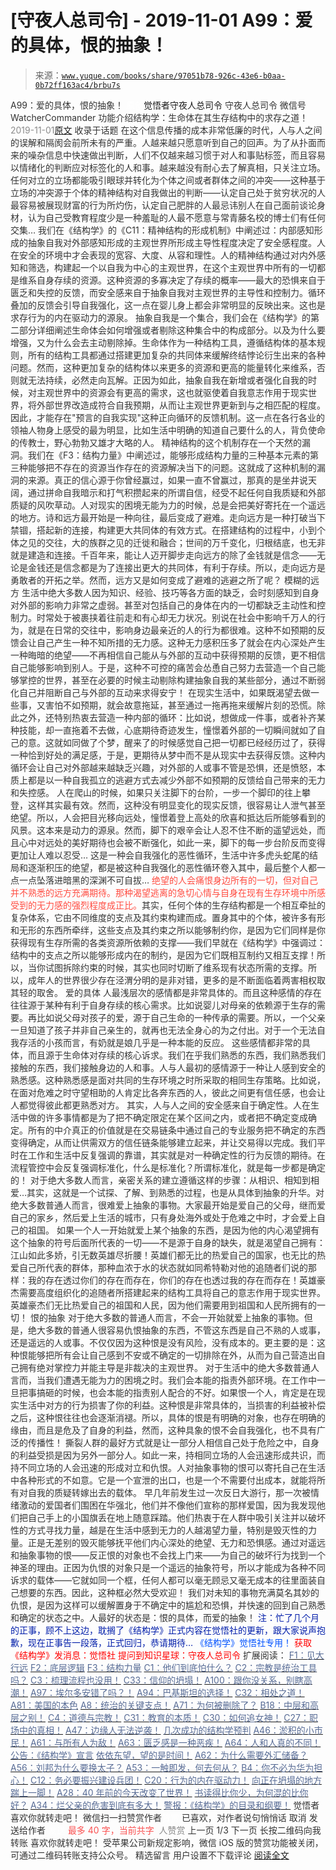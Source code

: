# [守夜人总司令] - 2019-11-01 A99：爱的具体，恨的抽象！

> 来源：[`www.yuque.com/books/share/97051b78-926c-43e6-b0aa-0b72ff163ac4/brbu7s`](https://www.yuque.com/books/share/97051b78-926c-43e6-b0aa-0b72ff163ac4/brbu7s)

<ne-p id="520f42f3293818f927861ebbd5b15da4_p_0" data-lake-id="520f42f3293818f927861ebbd5b15da4_p_0"><ne-text id="ud8e59b9e" style="color: rgb(51, 51, 51);">A99：爱的具体，恨的抽象！</ne-text></ne-p> <ne-p id="491c7218cec09b6abadee5abe2705b69" data-lake-id="491c7218cec09b6abadee5abe2705b69"><ne-text id="uf0c7c420" ne-fontsize="12" style="color: rgb(255, 255, 255);">原创</ne-text><ne-text id="ud46e463c" ne-fontsize="14">觉悟者</ne-text><ne-text id="uf05d8699" ne-fontsize="14">守夜人总司令</ne-text></ne-p> <ne-p id="1aa73c0bc66259ccda053365b9490fa4" data-lake-id="1aa73c0bc66259ccda053365b9490fa4"><ne-text id="uca13ab75" ne-fontsize="14" ne-bold="true" style="color: rgb(51, 51, 51);">守夜人总司令</ne-text></ne-p> <ne-p id="d6b492ca2c0de4ab93d02a511de930e7" data-lake-id="d6b492ca2c0de4ab93d02a511de930e7"><ne-text id="ud93b7913" ne-fontsize="14" style="color: rgb(51, 51, 51);">微信号</ne-text><ne-text id="ua9ed60bc" ne-fontsize="14" style="color: rgb(51, 51, 51);">WatcherCommander</ne-text></ne-p> <ne-p id="49733f81d6de66a3d1e0a20f86aeb2dc" data-lake-id="49733f81d6de66a3d1e0a20f86aeb2dc"><ne-text id="ubc0b5062" ne-fontsize="14" style="color: rgb(51, 51, 51);">功能介绍</ne-text><ne-text id="uba0238e8" ne-fontsize="14" style="color: rgb(51, 51, 51);">结构学：生命体在其生存结构中的求存之道！</ne-text></ne-p> <ne-p id="f4109f32a9fda171553bb8aa2e2619ee" data-lake-id="f4109f32a9fda171553bb8aa2e2619ee"><ne-text id="ufb25c688" style="color: rgb(140, 140, 140);">2019-11-01</ne-text>[<ne-text id="u85369579" ne-fontsize="14">原文</ne-text>](https://mp.weixin.qq.com/s?__biz=MzAxNDk1NjI2Mw==&mid=2247484831&idx=1&sn=babfa710f3dcbbdd0322bb2c84c5ec45&chksm=9b8a2617acfdaf0199acba99636f77e7b39e1ef726d367bf0a4cf5b665c4de3df9250385aaab&scene=27#wechat_redirect&cpage=299)</ne-p> <ne-p id="b25565a92ef3ef42d9d784c37820bc8d" data-lake-id="b25565a92ef3ef42d9d784c37820bc8d"><ne-text id="u73fc2b46" style="color: rgb(51, 51, 51);">收录于话题</ne-text></ne-p> <ne-p id="dcf3263d910648ded9ea1620a10eb549" data-lake-id="dcf3263d910648ded9ea1620a10eb549"><ne-text id="u66d30a9e" style="color: rgb(51, 51, 51);">在这个信息传播的成本非常低廉的时代，人与人之间的误解和隔阂会前所未有的严重。人越来越只愿意听到自己的回声。为了从扑面而来的噪杂信息中快速做出判断，人们不仅越来越习惯于对人和事贴标签，而且容易以情绪化的判断应对标签化的人和事。越来越没有耐心去了解真相，只关注立场。任何对立的立场都能吸引眼球并转化为个体之间或者群体之间的冲突——这种基于立场的冲突源于个体的精神结构对自我做出的判断——认定自己处于贫穷状况的人最容易被展现财富的行为所灼伤，认定自己肥胖的人最忌讳别人在自己面前谈论身材，认为自己受教育程度少是一种羞耻的人最不愿意与常青藤名校的博士们有任何交集…</ne-text> <ne-text id="udbcdd888" style="color: rgb(51, 51, 51);">我们在《结构学》的《C11：精神结构的形成机制》中阐述过：内部感知形成的抽象自我对外部感知形成的主观世界所形成主导性程度决定了安全感程度。人在安全的环境中才会表现的宽容、大度、从容和理性。人的精神结构通过对内外感知和筛选，构建起一个以自我为中心的主观世界，在这个主观世界中所有的一切都是维系自身存续的资源。这种资源的多寡决定了存续的概率——最大的恐惧来自于匮乏和失控的反馈，而安全感来自于抽象自我对主观世界的主导性和控制力。循环叠加的反馈会引导自我强化，这一点在婴儿身上都会非常明显的反映出来。这也是求存行为的内在驱动力的源泉。</ne-text> <ne-text id="u1f3098fe" style="color: rgb(51, 51, 51);">抽象自我是一个集合，我们会在《结构学》的第二部分详细阐述生命体会如何增强或者剔除这种集合中的构成部分。以及为什么要增强，又为什么会去主动剔除掉。生命体作为一种结构工具，遵循结构体的基本规则，所有的结构工具都通过搭建更加复杂的共同体来缓解终结悖论衍生出来的各种问题。然而，这种更加复杂的结构体以来更多的资源和更高的能量转化来维系，否则就无法持续，必然走向瓦解。正因为如此，抽象自我在新增或者强化自我的时候，对主观世界中的资源会有更高的需求，这也就驱使着自我意志作用于现实世界，将外部世界改造成符合自我预期，从而让主观世界更新到与之相匹配的程度。因此，才能存在"预言的自我实现"这种正向循环的反馈机制。这一点在各行各业的领袖人物身上感受的最为明显，比如生活中明确的知道自己要什么的人，背负使命的传教士，野心勃勃又雄才大略的人。</ne-text> <ne-text id="u624e427e" style="color: rgb(51, 51, 51);">精神结构的这个机制存在一个天然的漏洞。我们在《F3：结构力量》中阐述过，能够形成结构力量的三种基本元素的第三种能够把不存在的资源当作存在的资源解决当下的问题。这就成了这种机制的漏洞的来源。真正的信心源于你曾经赢过，如果一直不曾赢过，那真的是坐井说天阔，通过拼命自我暗示和打气积攒起来的所谓自信，经受不起任何自我质疑和外部质疑的风吹草动。</ne-text><ne-text id="u92168ecb" ne-bold="true" style="color: rgb(51, 51, 51);">人对现实的困境无能为力的时候，总是会把美好寄托在一个遥远的地方。诗和远方最开始是一种向往，最后变成了避难。</ne-text><ne-text id="uca463466" style="color: rgb(51, 51, 51);">走向远方是一种打破当下禁锢，搭起新的连接，构建更大共同体的有效方式。</ne-text><ne-text id="ud691d5ab" ne-bold="true" style="color: rgb(51, 51, 51);">在搭建结构的过程中，小到个体之见的交往，大的族群之见的迁徙和融合；世间的万千变化，归根结底，也无非就是建造和连接。</ne-text><ne-text id="u9cd07a51" style="color: rgb(51, 51, 51);">千百年来，能让人迈开脚步走向远方的除了金钱就是信念——无论是金钱还是信念都是为了连接出更大的共同体，有利于存续。所以，走向远方是勇敢者的开拓之举。然而，远方又是如何变成了避难的逃避之所了呢？</ne-text> <ne-text id="u6be5aa8f" ne-bold="true" style="color: rgb(51, 51, 51);">模糊的远方</ne-text> <ne-text id="ue4d57001" style="color: rgb(51, 51, 51);">生活中绝大多数人因为知识、经验、技巧等各方面的缺乏，会时刻感知到自身对外部的影响力非常之虚弱。甚至对包括自己的身体在内的一切都缺乏主动性和控制力。时常处于被裹挟着往前走和有心却无力状况。别说在社会中影响千万人的行为，就是在日常的交往中，影响身边最亲近的人的行为都很难。这种不如预期的反馈会让自己产生一种不知所措的无力感。这种无力感积压多了就会在内心深处产生一种晦暗的绝望——不再相信自己能从与外部的互动中获得预期的反馈，更不相信自己能够影响到别人。于是，这种不可控的痛苦会怂恿自己努力去营造一个自己能够掌控的世界，甚至在必要的时候主动剔除构建抽象自我的某些部分，通过不断弱化自己并阻断自己与外部的互动来求得安宁！</ne-text> <ne-text id="u64eeee9d" style="color: rgb(51, 51, 51);">在现实生活中，如果既渴望去做一些事，又害怕不如预期，就会故意拖延，甚至通过一拖再拖来缓解片刻的恐慌。除此之外，还特别热衷去营造一种内部的循环：比如说，想做成一件事，或者补齐某种技能，却一直拖着不去做，心底期待奇迹发生，憧憬着外部的一切瞬间就如了自己的意。这就如同做了个梦，醒来了的时候感觉自己把一切都已经经历过了，获得一种恰到好处的满足感，于是，更期待从梦中而不是从现实中去获得反馈。这种内循环会让自己对外部越来越缺乏兴趣，对外部的人或事不管是恐惧，还是愤怒，本质上都是以一种自我孤立的逃避方式去减少外部不如预期的反馈给自己带来的无力和失控感。</ne-text></ne-p> <ne-p id="99999c60d197e80b32f0d64a7eff0fc2" data-lake-id="99999c60d197e80b32f0d64a7eff0fc2"><ne-text id="u2fd72163" style="color: rgb(51, 51, 51);">人在爬山的时候，如果只关注脚下的台阶，一步一个脚印的往上攀登，这样其实最有效。然而，这种没有明显变化的现实反馈，很容易让人泄气甚至绝望。所以，人会把目光移向远处，憧憬着登上高处的欣喜和抵达后所能够看到的风景。这本来是动力的源泉。然而，脚下的艰辛会让人忍不住不断的遥望远处，而且心中对远处的美好期待也会被不断强化，如此一来，脚下的每一步台阶反而变得更加让人难以忍受… 这是一种会自我强化的恶性循环，生活中许多虎头蛇尾的结局和逐渐积压的绝望，都是被这种自我强化的恶性循环卷入其中，最后整个人都一点一点坠落进暗黑的深渊不可自拔…</ne-text></ne-p> <ne-p id="b63c3196c67f704ab83f3df8865130bb" data-lake-id="b63c3196c67f704ab83f3df8865130bb"><ne-text id="u73085b4b" style="color: rgb(255, 76, 65);">绝望的人会痛恨身边所有的一切，但对自己并不熟悉的远方充满期待。那种渴望逃离的急切心情与自身在现有生存环境中所感受到的无力感的强烈程度成正比。</ne-text><ne-text id="uc6febc18" style="color: rgb(51, 51, 51);">其实，任何个体的生存结构都是一个相互牵扯的复杂体系，它由不同维度的支点及其约束构建而成。置身其中的个体，被许多有形和无形的东西所牵绊，这些支点及其约束之所以能够制约你，是因为它们同样是你获得现有生存所需的各类资源所依赖的支撑——</ne-text><ne-text id="uc4c77966" ne-bold="true" style="color: rgb(51, 51, 51);">我们早就在《结构学》中强调过：结构中的支点之所以能够形成内在的制约，是因为它们既相互制约又相互支撑！</ne-text><ne-text id="u19fab079" style="color: rgb(51, 51, 51);">所以，当你试图拆除约束的时候，其实也同时切断了维系现有状态所需的支撑。所以，成年人的世界很少存在泾渭分明的是非对错，更多的是不断面临着两害相权取其轻的取舍。</ne-text></ne-p> <ne-p id="cc88eb744fda8ebaa5fb40a1531bf322" data-lake-id="cc88eb744fda8ebaa5fb40a1531bf322"><ne-text id="u931b093c" ne-bold="true" style="color: rgb(51, 51, 51);">爱的具体</ne-text></ne-p> <ne-p id="dcd9e046eb2d10b6ef9b4cbb149b2534" data-lake-id="dcd9e046eb2d10b6ef9b4cbb149b2534"><ne-text id="u2154745f" style="color: rgb(51, 51, 51);">人最浅层次的感情都是非常具体的。而且这种感情的存在往往源于某种有利于自身存续的核心需求。比如说婴儿对母亲的依赖源于生存的需要。再比如说父母对孩子的爱，源于自己生命的一种传承的需要。所以，一个父亲一旦知道了孩子并非自己亲生的，就再也无法全身心的为之付出。对于一个无法自我存活的小孩而言，有奶就是娘几乎是一种本能的反应。</ne-text></ne-p> <ne-p id="e248ed96953d5fff65b87619a97fa30b" data-lake-id="e248ed96953d5fff65b87619a97fa30b"><ne-text id="u8b45c847" style="color: rgb(51, 51, 51);">这些感情都非常的具体，而且源于生命体对存续的核心诉求。我们在乎我们熟悉的东西，我们熟悉我们接触的东西，我们接触身边的人和事。人与人最初的感情源于一种让人感到安全的熟悉感。这种熟悉感是面对共同的生存环境之时所采取的相同生存策略。比如说，在面对危难之时守望相助的人肯定比各奔东西的人，彼此之间更有信任感，也会让人都觉得彼此都更熟悉对方。</ne-text></ne-p> <ne-p id="143e72115559c0748dbb0f27bd044f00" data-lake-id="143e72115559c0748dbb0f27bd044f00"><ne-text id="ub858b25c" style="color: rgb(51, 51, 51);">其实，人与人之间的安全感来自于确定性。人在生活中做的许多事情都是为了把不确定限定在某个区间之内，或者把不确定变成确定。所有的中介真正的价值就是在交易链条中通过自己的专业服务把不确定的东西变得确定，从而让供需双方的信任链条能够建立起来，并让交易得以完成。我们平时在工作和生活中反复强调的靠谱，其实就是对一种确定性的行为反馈的期待。在流程管控中会反复强调标准化，什么是标准化？所谓标准化，就是每一步都是确定的！</ne-text></ne-p> <ne-p id="81043d42252a3302a5492c9c3a2fe8e9" data-lake-id="81043d42252a3302a5492c9c3a2fe8e9"><ne-text id="u599235e0" style="color: rgb(51, 51, 51);">对于绝大多数人而言，亲密关系的建立遵循这样的步骤：从相识、相知到相爱…其实，这就是一个试探、了解、到熟悉的过程，也是从具体到抽象的升华。对绝大多数普通人而言，很难爱上抽象的事物。大家最开始是爱自己的父母，继而爱自己的家乡，然后爱上生活的城市，只有身处海外或处于危难之中时，才会爱上自己的祖国。</ne-text></ne-p> <ne-p id="ea2eab3b708fed2bb4103ca790b337f1" data-lake-id="ea2eab3b708fed2bb4103ca790b337f1"><ne-text id="u1b972ae6" style="color: rgb(51, 51, 51);">如果一个人一开始就爱上某个抽象的东西，是因为他的内心渴望拥有这个抽象的符号后面所代表的一切——不是源于自身的缺失，就是渴望自己拥有：江山如此多娇，引无数英雄尽折腰！英雄们都无比的热爱自己的国家，也无比的热爱自己所代表的群体，那种血浓于水的状态就如同希特勒对他的追随者们说的那样：我的存在透过你们的存在而存在，你们的存在也透过我的存在而存在！英雄豪杰需要高度组织化的追随者所搭建起来的结构工具将自己的意志作用于现实世界。英雄豪杰们无比热爱自己的祖国和人民，因为他们需要用到祖国和人民所拥有的一切！</ne-text></ne-p> <ne-p id="b7cadc4be6e27b512b33050b8c178f8a" data-lake-id="b7cadc4be6e27b512b33050b8c178f8a"><ne-text id="ud57f9b6f" ne-bold="true" style="color: rgb(51, 51, 51);">恨的抽象</ne-text></ne-p> <ne-p id="4b37f1292f17a2c1c73263530c59598f" data-lake-id="4b37f1292f17a2c1c73263530c59598f"><ne-text id="u89d7d8ed" style="color: rgb(51, 51, 51);">对于绝大多数的普通人而言，不会一开始就爱上抽象的事物。但是，绝大多数的普通人很容易仇恨抽象的东西，不管这东西是自己不熟的人或事，还是遥远的人或事。不仅仅因为这种恨是没有风险，没有成本的。更主要的是：这种恨能够把所有会让自己感到不安或不确定的一切排除在外，从而为自己营造出自己拥有绝对掌控力并能主导是非裁决的主观世界。</ne-text></ne-p> <ne-p id="70452dae826f31b330bf43a1001fc3d6" data-lake-id="70452dae826f31b330bf43a1001fc3d6"><ne-text id="u1870aa8d" style="color: rgb(51, 51, 51);">对于生活中的绝大多数普通人言而，当我们遭遇无能为力的困境之时。我们会本能的指责外部环境。在工作中一旦把事搞砸的时候，也会本能的指责别人配合的不好。如果恨一个人，肯定是在现实生活中对方的行为损害了你的利益。这种恨是非常具体的，当损害的利益被补偿之后，这种恨往往也会逐渐消褪。所以，具体的恨是有明确的对象，也存在明确的缘由，而且是危及了自身的利益，然而，这种具象的恨不会自我强化，也不具有广泛的传播性！</ne-text></ne-p> <ne-p id="309b3dcdd334cc57507aaf09c516bc5f" data-lake-id="309b3dcdd334cc57507aaf09c516bc5f"><ne-text id="u4e59f39a" style="color: rgb(51, 51, 51);">撕裂人群的最好方式就是让一部分人相信自己处于危险之中，自身的利益受损是因为另外一部分人。如此一来，持相同立场的人会迅速形成共识，而持不同立场的人会迅速的形成对立和仇恨。人对抽象事物的恨可以寄托自己在生活中各种形式的不如意。它是一个宣泄的出口，也是一个不需要付出成本，就能将所有对自我的质疑转嫁出去的载体。</ne-text></ne-p> <ne-p id="04f62a37e75a3f4d506f9529a9fc2485" data-lake-id="04f62a37e75a3f4d506f9529a9fc2485"><ne-text id="uf299cf70" style="color: rgb(51, 51, 51);">早几年前发生过一次反日大游行，那一次被情绪激动的爱国者们围困在华强北，他们并不像他们宣称的那样爱国，因为我发现他们把自己手上的小国旗丢在地上随意踩踏。他们热衷于在人群中吸引关注并以破坏性的方式寻找力量，越是在生活中感到无力的人越渴望力量，特别是毁灭性的力量。正是无差别的毁灭能够抚平他们内心深处的绝望、无力和恐惧感。通过对遥远和抽象事物的恨——反正恨的对象也不会找上门来——为自己的破坏行为找到一个神圣的理由。正因为仇恨的对象只是一个遥远的抽象符号，所以才能成为各种不同诉求的载体——它就如同一个框，任何人都可以毫无顾忌又毫无成本的往里面装自己想要的东西。因此，这种框必然大受欢迎！</ne-text></ne-p> <ne-p id="a51fa28c6e3e9161dcd272446f1f24b0" data-lake-id="a51fa28c6e3e9161dcd272446f1f24b0"><ne-text id="u2c5a7f85" style="color: rgb(51, 51, 51);">我们对未知的事物充满莫名其妙的仇恨，是因为这样可以缓解置身于不确定中的尴尬和恐惧，并快速的回到自己熟悉和确定的状态之中。人最好的状态是：恨的具体，而爱的抽象！</ne-text></ne-p> <ne-p id="9ecd9537cbbb2e050ec2e0b00f31bc4f" data-lake-id="9ecd9537cbbb2e050ec2e0b00f31bc4f"><ne-text id="u12645f86" ne-fontsize="13" style="color: rgb(2, 30, 170);">注：忙了几个月的正事，顾不上这边，耽搁了《结构学》正式内容在觉悟社的更新，跟大家说声抱歉，现在正事告一段落，正式回归，恭请期待…</ne-text></ne-p> <ne-p id="48919115852a23ee8663234d85f686bf" data-lake-id="48919115852a23ee8663234d85f686bf" ne-alignment="center"><ne-text id="uc374bf2f" ne-fontsize="13" style="color: rgb(0, 82, 255);">《结构学》觉悟社专用！</ne-text></ne-p> <ne-p id="0c70c0fd22e64223e5fdc4a7c511df08" data-lake-id="0c70c0fd22e64223e5fdc4a7c511df08" ne-alignment="center"><ne-text id="u30e057d6" style="color: rgb(255, 0, 0);">获取《结构学》发消息</ne-text><ne-text id="u8731eea1" ne-bold="true" style="color: rgb(255, 0, 0);">：觉悟社</ne-text></ne-p> <ne-p id="e95e43e3bdef08775e5477dea291ca6b" data-lake-id="e95e43e3bdef08775e5477dea291ca6b" ne-alignment="center"><ne-card data-card-name="image" data-card-type="inline" id="ORWOk" data-event-boundary="card" style="color: rgb(51, 51, 51);"><ne-text id="uce25b7cf" ne-bold="true" style="color: rgb(255, 0, 0);">提问到知识星球：守夜人总司令</ne-text>  <ne-p id="726d02eb646552463bf239720d619af9" data-lake-id="726d02eb646552463bf239720d619af9"><ne-text id="u5f178487" ne-fontsize="13" style="color: rgb(51, 51, 51);">扩展阅读：</ne-text></ne-p> <ne-p id="e0ba25809bf1c79aa133cef37287cad8" data-lake-id="e0ba25809bf1c79aa133cef37287cad8">[<ne-text id="u49d181e2" ne-fontsize="13" ne-underline="true" style="color: rgb(87, 107, 149);">F1：见大行远</ne-text>](http://mp.weixin.qq.com/s?__biz=MzAxNDk1NjI2Mw==&mid=2247483815&idx=1&sn=3ef0a28f13360d542e1fe295b25cbd9a&chksm=9b8a222facfdab3920ee4384bc60709209747c50a7da243c69a345cd69a301cd194d921d643d&scene=21#wechat_redirect)</ne-p> <ne-p id="97e50bdb966feab5d563050d75c4f67a" data-lake-id="97e50bdb966feab5d563050d75c4f67a">[<ne-text id="ue7362a2e" ne-fontsize="13" ne-underline="true" style="color: rgb(87, 107, 149);">F2：底层逻辑</ne-text>](http://mp.weixin.qq.com/s?__biz=MzAxNDk1NjI2Mw==&mid=2247483905&idx=1&sn=e13c2886d004d818f12f6981f4c4e35a&chksm=9b8a2189acfda89f1a2b2326514ec0f5e6696cb737fc89b123afad6198807fa669769a850cd3&scene=21#wechat_redirect)</ne-p> <ne-p id="e28736dad50bec13be3cf789b5bfcbd0" data-lake-id="e28736dad50bec13be3cf789b5bfcbd0">[<ne-text id="uddc4d322" ne-fontsize="13" ne-bold="true" style="color: rgb(87, 107, 149);">F3：结构力量</ne-text>](http://mp.weixin.qq.com/s?__biz=MzAxNDk1NjI2Mw==&mid=2247484256&idx=1&sn=f10d9c530bfd6ea08b25d4bec657c13a&chksm=9b8a20e8acfda9fee057f2df26790f905c898132cac91d833d14e636edb00c20514d63189a88&scene=21#wechat_redirect)</ne-p> <ne-p id="cb64d7f12b0194043b53ce3b53151802" data-lake-id="cb64d7f12b0194043b53ce3b53151802">[<ne-text id="u66563ce3" ne-fontsize="13" ne-underline="true" style="color: rgb(87, 107, 149);">C1：他们到底怕什么？</ne-text>](http://mp.weixin.qq.com/s?__biz=MzAxNDk1NjI2Mw==&mid=2247483898&idx=1&sn=1b0a50386e9e89d2750dec717236f0aa&chksm=9b8a2272acfdab64235b35ee5e91b8cac6172144207251636e1345fc570aa1601f59eff7f442&scene=21#wechat_redirect)</ne-p> <ne-p id="82a0ef29dc317cc3e9ecd95c920fb0cb" data-lake-id="82a0ef29dc317cc3e9ecd95c920fb0cb">[<ne-text id="udc3a507e" ne-fontsize="13" ne-underline="true" style="color: rgb(87, 107, 149);">C2：宗教是统治工具吗？</ne-text>](http://mp.weixin.qq.com/s?__biz=MzAxNDk1NjI2Mw==&mid=2247483901&idx=1&sn=f5d9f8c7bd84370c79adae921351e813&chksm=9b8a2275acfdab63fde093d76ff82e01d0e2fd43ea675f77fd17fd51a15873d4d10499f5338d&scene=21#wechat_redirect)</ne-p> <ne-p id="b60978d9d63cb07e77125280ff31f3e7" data-lake-id="b60978d9d63cb07e77125280ff31f3e7">[<ne-text id="ua2248c76" ne-fontsize="13" ne-underline="true" style="color: rgb(87, 107, 149);">C3：梳理流程也没用！</ne-text>](http://mp.weixin.qq.com/s?__biz=MzAxNDk1NjI2Mw==&mid=2247483989&idx=1&sn=ee70dacfd980f041379d91ae947ece44&chksm=9b8a21ddacfda8cb28bf62d6f53531e8a8ebce2de96396e50ec7e7e144fffe502ec6faee3415&scene=21#wechat_redirect)</ne-p> <ne-p id="001d07c0fc96adb25e8d1cfefc65f9e6" data-lake-id="001d07c0fc96adb25e8d1cfefc65f9e6">[<ne-text id="u7f3c94c9" ne-fontsize="13" ne-bold="true" style="color: rgb(87, 107, 149);">C33：信仰的坍塌！</ne-text>](http://mp.weixin.qq.com/s?__biz=MzAxNDk1NjI2Mw==&mid=2247484694&idx=1&sn=c460605348e49c98f1504673e42bab66&chksm=9b8a269eacfdaf887994e48305bd5d622cf8c2ae14856fbcea31794b72ff3334e8335a74ab2d&scene=21#wechat_redirect)</ne-p> <ne-p id="d328858df6d59b4324180d7e260d0339" data-lake-id="d328858df6d59b4324180d7e260d0339">[<ne-text id="u1a46aa91" ne-fontsize="13" style="color: rgb(87, 107, 149);">A100：跟你没关系，别瞎高潮！</ne-text>](http://mp.weixin.qq.com/s?__biz=MzAxNDk1NjI2Mw==&mid=2247484826&idx=1&sn=c2df87478a77eebf01085c7795424395&chksm=9b8a2612acfdaf04f9034241f17123b00853fb4fa0af799266ae01cdd7ce776318d0d88cde41&scene=21#wechat_redirect)</ne-p> <ne-p id="30a263926437864a82d70d2eb4d17fe0" data-lake-id="30a263926437864a82d70d2eb4d17fe0">[<ne-text id="u8b28c951" ne-fontsize="13" style="color: rgb(87, 107, 149);">A97：埃尔多安错了吗？！</ne-text>](http://mp.weixin.qq.com/s?__biz=MzAxNDk1NjI2Mw==&mid=2247484819&idx=1&sn=6a5aef7464d16d169d5797215546cd16&chksm=9b8a261bacfdaf0d1a795f64cd624f5706e129c68fe27fcf8645e69a300630b80edb3cc7c0a9&scene=21#wechat_redirect)</ne-p> <ne-p id="357b396340823caef5582d8b389996d8" data-lake-id="357b396340823caef5582d8b389996d8">[<ne-text id="uf830a34a" ne-fontsize="13" style="color: rgb(87, 107, 149);">A94：巴基斯坦的选择！</ne-text>](http://mp.weixin.qq.com/s?__biz=MzAxNDk1NjI2Mw==&mid=2247484787&idx=1&sn=1e88f66866554dbb73e4fd4d7947be0d&chksm=9b8a26fbacfdafed9d52a547f2f4608ef001fa2b6a07ec62bb06c5df56b23b6bca3d7b26b6cf&scene=21#wechat_redirect)</ne-p> <ne-p id="d9e7fbdb73dcb3bfea45a9354260f581" data-lake-id="d9e7fbdb73dcb3bfea45a9354260f581">[<ne-text id="ue73c1273" ne-fontsize="13" ne-bold="true" style="color: rgb(87, 107, 149);">C32：相处之道！</ne-text>](http://mp.weixin.qq.com/s?__biz=MzAxNDk1NjI2Mw==&mid=2247484658&idx=1&sn=32943edb605fea344e437efb5cd77ed6&chksm=9b8a277aacfdae6cc8e9d256f960d07226086e0d020d68893af2a8b5391771e66626b0d086aa&scene=21#wechat_redirect)</ne-p> <ne-p id="6957827c477b41033e5088f2446c4d71" data-lake-id="6957827c477b41033e5088f2446c4d71">[<ne-text id="u0f04552e" ne-fontsize="13" ne-bold="true" style="color: rgb(87, 107, 149);">A81：美国的本色</ne-text>](http://mp.weixin.qq.com/s?__biz=MzAxNDk1NjI2Mw==&mid=2247484681&idx=1&sn=14ab50cf82c3d5292d20ca7f973ad595&chksm=9b8a2681acfdaf97b283b0951b639cf81ea2a17c001864032d326be505907930f9a03f8f949e&scene=21#wechat_redirect)</ne-p> <ne-p id="6cf68674bfad03a6b7084be0f0b62b8c" data-lake-id="6cf68674bfad03a6b7084be0f0b62b8c">[<ne-text id="u0eea1360" ne-fontsize="13" ne-bold="true" style="color: rgb(87, 107, 149);">A8：统治的关键支点！</ne-text>](http://mp.weixin.qq.com/s?__biz=MzAxNDk1NjI2Mw==&mid=2247483996&idx=1&sn=c9bc4ea308424074eddfdf68020fc602&chksm=9b8a21d4acfda8c2902216f0de9989ce3d22d440efe7c3bdcc29724308c95969cb124ed257f5&scene=21#wechat_redirect)</ne-p> <ne-p id="7cbd70b5b46b41b5ccd1d448d9910017" data-lake-id="7cbd70b5b46b41b5ccd1d448d9910017">[<ne-text id="u5c767a69" ne-fontsize="13" ne-bold="true" style="color: rgb(87, 107, 149);">A71：为何被删除了？</ne-text>](http://mp.weixin.qq.com/s?__biz=MzAxNDk1NjI2Mw==&mid=2247484668&idx=1&sn=06e2af18dadf47754ad4f5be1cdfcb03&chksm=9b8a2774acfdae62f3380761dbc586fea5a31f99b639d367a556553c30cee786197a3f4473ba&scene=21#wechat_redirect)</ne-p> <ne-p id="9f310a824300725b202f7c35cdf9c627" data-lake-id="9f310a824300725b202f7c35cdf9c627">[<ne-text id="ubcd68632" ne-fontsize="13" ne-bold="true" style="color: rgb(87, 107, 149);">B18：中层和高层之别！</ne-text>](http://mp.weixin.qq.com/s?__biz=MzAxNDk1NjI2Mw==&mid=2247484627&idx=1&sn=e38abac4a3818dc622e7a68b60f726f5&chksm=9b8a275bacfdae4d09192cce1fb560ed59c44fee339dd492cd65671b2c4022b7c41a39923b30&scene=21#wechat_redirect)</ne-p> <ne-p id="b4702f3feb7471e77d23dd1a5aecad7f" data-lake-id="b4702f3feb7471e77d23dd1a5aecad7f">[<ne-text id="u27c04e8c" ne-fontsize="13" ne-bold="true" style="color: rgb(87, 107, 149);">C4：道德与宗教！</ne-text>](http://mp.weixin.qq.com/s?__biz=MzAxNDk1NjI2Mw==&mid=2247484608&idx=1&sn=49b58f2f27c117c1c42e6270e8d2d8c2&chksm=9b8a2748acfdae5ea3d03e3a9843d183498241c03b0d57b01b9c315e23757604fd0e1bfdb96f&scene=21#wechat_redirect)</ne-p> <ne-p id="1bb27310c94f7965c88cc382201750c3" data-lake-id="1bb27310c94f7965c88cc382201750c3">[<ne-text id="u56e71258" ne-fontsize="13" ne-bold="true" style="color: rgb(87, 107, 149);">C31：教育的本质！</ne-text>](http://mp.weixin.qq.com/s?__biz=MzAxNDk1NjI2Mw==&mid=2247484645&idx=1&sn=0c19e963af345ec0d157348555f45482&chksm=9b8a276dacfdae7bb43eb0602bf7d9fdc827d0675a7350f893c5b3b43986de58782355a2065d&scene=21#wechat_redirect)</ne-p> <ne-p id="e223aca89d4627c641d851332126e064" data-lake-id="e223aca89d4627c641d851332126e064">[<ne-text id="ub3c22352" ne-fontsize="13" ne-bold="true" style="color: rgb(87, 107, 149);">C30：如何追女神！</ne-text>](http://mp.weixin.qq.com/s?__biz=MzAxNDk1NjI2Mw==&mid=2247484588&idx=1&sn=de5c95495cc04bcfe8644c3c2bc025c3&chksm=9b8a2724acfdae3286a142c2de506a7494e2d7aa50c990c0e159cedab07b5287040f286dfac6&scene=21#wechat_redirect)</ne-p> <ne-p id="4e366ede1137c12481f129586d2852cd" data-lake-id="4e366ede1137c12481f129586d2852cd">[<ne-text id="ubf479aa8" ne-fontsize="13" ne-bold="true" style="color: rgb(87, 107, 149);">C27：职场中的真相！</ne-text>](http://mp.weixin.qq.com/s?__biz=MzAxNDk1NjI2Mw==&mid=2247484554&idx=1&sn=fec6641c1838970ea6d16cfe1a68f9e1&chksm=9b8a2702acfdae14e71017ee02594f3b47abc738b773bc3dbd5e80968dccae0e90f17977a339&scene=21#wechat_redirect)</ne-p> <ne-p id="0c951b20ba399560658ddfc9e8165b58" data-lake-id="0c951b20ba399560658ddfc9e8165b58">[<ne-text id="u8d04bf47" ne-fontsize="13" ne-bold="true" style="color: rgb(87, 107, 149);">A47：边缘人无法逆袭！</ne-text>](http://mp.weixin.qq.com/s?__biz=MzAxNDk1NjI2Mw==&mid=2247484476&idx=1&sn=42cd8e7b62b1c430768fe9583a9715b4&chksm=9b8a27b4acfdaea2f7ac778f91e72c9b69a725224a18c6d576f3de7caf0ff91a040bf5622645&scene=21#wechat_redirect)</ne-p> <ne-p id="8b4a651fe0b7a26a222f833040d7068e" data-lake-id="8b4a651fe0b7a26a222f833040d7068e">[<ne-text id="uf169f709" ne-fontsize="13" ne-bold="true" style="color: rgb(87, 107, 149);">几次成功的结构学预判</ne-text>](http://mp.weixin.qq.com/s?__biz=MzAxNDk1NjI2Mw==&mid=2247484266&idx=1&sn=02ab915e029cbe24d91712f741b3f37c&chksm=9b8a20e2acfda9f4498a5c76204c101ab26e7311f2fb7d3043de108d4ff6e18d72a1c889a569&scene=21#wechat_redirect)</ne-p> <ne-p id="db8a972eb4eb5d6abf084292dc5582a1" data-lake-id="db8a972eb4eb5d6abf084292dc5582a1">[<ne-text id="u25c5acf0" ne-fontsize="13" ne-bold="true" style="color: rgb(87, 107, 149);">A46：淤积的小市民！</ne-text>](http://mp.weixin.qq.com/s?__biz=MzAxNDk1NjI2Mw==&mid=2247484472&idx=1&sn=f5df702c026dbb04688151086cdf7493&chksm=9b8a27b0acfdaea6ed5b712d94b3725bf8e322b39101916f48f935c102c433e9c7239b596c9f&scene=21#wechat_redirect)</ne-p> <ne-p id="ca92161fc120b9e61e2c4118290af999" data-lake-id="ca92161fc120b9e61e2c4118290af999">[<ne-text id="u2031c46c" ne-fontsize="13" ne-bold="true" style="color: rgb(87, 107, 149);">A61：与所有人为敌！</ne-text>](http://mp.weixin.qq.com/s?__biz=MzAxNDk1NjI2Mw==&mid=2247484601&idx=1&sn=c80e839436bd78047d0f5ea3c9e69890&chksm=9b8a2731acfdae27acc75952e866e0642eea99cb2acfeab4101e209ecc728fd94eb2adc7434c&scene=21#wechat_redirect)</ne-p> <ne-p id="e30d534235b7410838af4f620720dd62" data-lake-id="e30d534235b7410838af4f620720dd62">[<ne-text id="ub44c720a" ne-fontsize="13" ne-bold="true" style="color: rgb(87, 107, 149);">A63：匮乏感是一种恶疾！</ne-text>](http://mp.weixin.qq.com/s?__biz=MzAxNDk1NjI2Mw==&mid=2247484613&idx=1&sn=67f0957ae7ffa817652c3cb9f14a13b9&chksm=9b8a274dacfdae5b9fb0ddc58544dec9a94900fe1baab61b6b4d00236965579c32b8fd7e1e63&scene=21#wechat_redirect)</ne-p> <ne-p id="2811ed3ab24905de6f1e7fe0f789aa48" data-lake-id="2811ed3ab24905de6f1e7fe0f789aa48">[<ne-text id="u8a83150f" ne-fontsize="13" ne-bold="true" style="color: rgb(87, 107, 149);">A64：人和人真的不同！</ne-text>](http://mp.weixin.qq.com/s?__biz=MzAxNDk1NjI2Mw==&mid=2247484618&idx=1&sn=ef99e3ee9800a28ff0f36ea6977f2133&chksm=9b8a2742acfdae5455f0f4c75f66030655dee2432d9b54ed40cc125ff86625cfda817fadfbd2&scene=21#wechat_redirect)</ne-p> <ne-p id="9bcc981de13db375aa29011804159b13" data-lake-id="9bcc981de13db375aa29011804159b13">[<ne-text id="u862916fd" ne-fontsize="13" ne-bold="true" style="color: rgb(87, 107, 149);">公告：《结构学》宣言</ne-text>](http://mp.weixin.qq.com/s?__biz=MzAxNDk1NjI2Mw==&mid=2247484505&idx=1&sn=95b4424393e36eda97e76284318a3f38&chksm=9b8a27d1acfdaec7c00ce60807bd673a33454adf9b992a8ef9b44687a93b333dcf676d0b77c3&scene=21#wechat_redirect)</ne-p> <ne-p id="cb7d21d312c7a3bf61904ecff412b9d4" data-lake-id="cb7d21d312c7a3bf61904ecff412b9d4">[<ne-text id="u6e7909ef" ne-fontsize="13" ne-bold="true" style="color: rgb(87, 107, 149);">依依东望，望的是时间！</ne-text>](http://mp.weixin.qq.com/s?__biz=MzAxNDk1NjI2Mw==&mid=2247483947&idx=1&sn=1dcdd529b9dad09a00b6e3e2b14c8245&chksm=9b8a21a3acfda8b5fe1dae1c8979dec0be990a569bc03372af815b4e0f08913e938d57aa6b25&scene=21#wechat_redirect)</ne-p> <ne-p id="6fbebb626ce7c07493d0a00b7e33c4cb" data-lake-id="6fbebb626ce7c07493d0a00b7e33c4cb">[<ne-text id="u9d435b15" ne-fontsize="13" ne-bold="true" style="color: rgb(87, 107, 149);">A62：为什么需要外汇储备？</ne-text>](http://mp.weixin.qq.com/s?__biz=MzAxNDk1NjI2Mw==&mid=2247484604&idx=1&sn=2217abffb62dc6bd2fd19929e13f745c&chksm=9b8a2734acfdae22952edbb235321e2d155694f0b44635f4c6e612365cf0f7302d5683d89c6a&scene=21#wechat_redirect)</ne-p> <ne-p id="cefd000f350d83d1021d7e7d83d0d7b9" data-lake-id="cefd000f350d83d1021d7e7d83d0d7b9">[<ne-text id="u16700431" ne-fontsize="13" ne-bold="true" style="color: rgb(87, 107, 149);">A56：刘邦为什么要换太子？</ne-text>](http://mp.weixin.qq.com/s?__biz=MzAxNDk1NjI2Mw==&mid=2247484574&idx=1&sn=5ed4d23f15b1523357c663394fe17eed&chksm=9b8a2716acfdae0067c043e7f714afa42a672e6d43d777dff978f561399710e4a4f977a43ede&scene=21#wechat_redirect)</ne-p> <ne-p id="108be7248401fa200cebcd71febbbe42" data-lake-id="108be7248401fa200cebcd71febbbe42">[<ne-text id="ub417061f" ne-fontsize="13" ne-bold="true" style="color: rgb(87, 107, 149);">A53：一触即发，何去何从？</ne-text>](http://mp.weixin.qq.com/s?__biz=MzAxNDk1NjI2Mw==&mid=2247484535&idx=1&sn=730dd962738c90e2a5de9558e0b6471a&chksm=9b8a27ffacfdaee9fcaf3cb350e1589a70eae4bde6172b6bd3a08b7f61fbd7645890b76b88c7&scene=21#wechat_redirect)</ne-p> <ne-p id="e2652501fdafbb24a674834e09fbaf84" data-lake-id="e2652501fdafbb24a674834e09fbaf84">[<ne-text id="u877749fb" ne-fontsize="13" ne-bold="true" style="color: rgb(87, 107, 149);">B4：你不必为华为担心！</ne-text>](http://mp.weixin.qq.com/s?__biz=MzIzMDYwOTM0Mg==&mid=2247483951&idx=1&sn=7850925e07db502ec2116efe0211318f&chksm=e8b19afedfc613e816bdef573343dbe2127c92d828c071510a8a8b9cb98384cdc7a6dbf8fbdd&scene=21#wechat_redirect)</ne-p> <ne-p id="ee98cc17e70d81d6e4a87053d6288dbe" data-lake-id="ee98cc17e70d81d6e4a87053d6288dbe">[<ne-text id="uaff485af" ne-fontsize="13" ne-bold="true" style="color: rgb(87, 107, 149);">C12：务必要振兴建设兵团！</ne-text>](http://mp.weixin.qq.com/s?__biz=MzAxNDk1NjI2Mw==&mid=2247484193&idx=1&sn=88c86597191d0c97a411f9ea6f7b7c5d&chksm=9b8a20a9acfda9bfae819e8e42531fe6d523dd244ef0fc0c0787ab812540108c181f7ec2ffa9&scene=21#wechat_redirect)</ne-p> <ne-p id="f93f3edd3009a0ab42ff6dd130bc693a" data-lake-id="f93f3edd3009a0ab42ff6dd130bc693a">[<ne-text id="u5bfb3244" ne-fontsize="13" ne-bold="true" style="color: rgb(87, 107, 149);">C20：行为的内在驱动力！</ne-text>](https://mp.weixin.qq.com/s?__biz=MzIzMDYwOTM0Mg==&mid=2247484003&idx=1&sn=a62ddbccc64f9f19890c0dff9605b6f7&scene=21#wechat_redirect)</ne-p> <ne-p id="f7ff8f67c64b296d4879666ce74d2395" data-lake-id="f7ff8f67c64b296d4879666ce74d2395">[<ne-text id="u559657f3" ne-fontsize="13" ne-bold="true" style="color: rgb(87, 107, 149);">向正在坍塌的地方踹上一脚！</ne-text>](http://mp.weixin.qq.com/s?__biz=MzAxNDk1NjI2Mw==&mid=2247483789&idx=1&sn=5e44b7b524c3dc4bb7705f49ed0a44a3&chksm=9b8a2205acfdab139e4b1d44ef6702b09c9fbf79505340205d13fbdaa33207a997f54bee0e97&scene=21#wechat_redirect)</ne-p> <ne-p id="0f0da01670eb46334aa0e42477115d79" data-lake-id="0f0da01670eb46334aa0e42477115d79">[<ne-text id="u15bc2ec7" ne-fontsize="13" ne-bold="true" style="color: rgb(87, 107, 149);">A28：40 年前的今天改变了世界！</ne-text>](http://mp.weixin.qq.com/s?__biz=MzAxNDk1NjI2Mw==&mid=2247484305&idx=1&sn=34b19d12210bf9f765c6eb615b787ac6&chksm=9b8a2019acfda90fff45ea8c17ccb37c75e04c7420ad9b303a0fb0069110cee644e6f592d95f&scene=21#wechat_redirect)</ne-p> <ne-p id="926a3ddd5b8049cafc9a9c58a54c9507" data-lake-id="926a3ddd5b8049cafc9a9c58a54c9507">[<ne-text id="uf3688d8a" ne-fontsize="13" ne-bold="true" style="color: rgb(87, 107, 149);">书读得比你少，为何混的比你好？</ne-text>](http://mp.weixin.qq.com/s?__biz=MzAxNDk1NjI2Mw==&mid=2247484296&idx=1&sn=b0e0f11f50023aa8a20e8eeb51d39e10&chksm=9b8a2000acfda916885455b30687e2f18099abba31c78b2fabb95ca1b89ddc40f2415317d368&scene=21#wechat_redirect)</ne-p> <ne-p id="0e1690c0dc138a8a17df4ed536b4a98f" data-lake-id="0e1690c0dc138a8a17df4ed536b4a98f">[<ne-text id="ud031746e" ne-fontsize="13" ne-bold="true" style="color: rgb(87, 107, 149);">A34：烂父亲的危害到底有多大！</ne-text>](http://mp.weixin.qq.com/s?__biz=MzAxNDk1NjI2Mw==&mid=2247484348&idx=1&sn=944a6aac1e8035011b56508ea74fb48e&chksm=9b8a2034acfda922b803681a568bf7b75ce8342cf507080d2e636098b7ee9dfc1391836f7341&scene=21#wechat_redirect)</ne-p> <ne-p id="29bc0e79bd54bccb8ff7c2d8c65ae587" data-lake-id="29bc0e79bd54bccb8ff7c2d8c65ae587">[<ne-text id="u3891a750" ne-fontsize="13" ne-bold="true" style="color: rgb(87, 107, 149);">警报：《结构学》的目录和纲要！</ne-text>](http://mp.weixin.qq.com/s?__biz=MzAxNDk1NjI2Mw==&mid=2247484593&idx=1&sn=5ec84d78201320511260f18a170dd539&chksm=9b8a2739acfdae2f3f64efc39512bdba6569eb8ebbe4da30839c1116ed7f9e2e6ffcad864cc2&scene=21#wechat_redirect)</ne-p> <ne-p id="b3e78c7d957ec1dba05df545941eeec0" data-lake-id="b3e78c7d957ec1dba05df545941eeec0"><ne-text id="u8af94b65" style="color: rgb(51, 51, 51);">觉悟者</ne-text></ne-p> <ne-p id="bca8a2fd30c84210e2a6c3e5f38238b1" data-lake-id="bca8a2fd30c84210e2a6c3e5f38238b1"><ne-text id="uaa4bcd99" style="color: rgb(51, 51, 51);">喜欢你就转走吧！</ne-text></ne-p> <ne-p id="504872f1bcb13785c93ca02410973ec8" data-lake-id="504872f1bcb13785c93ca02410973ec8"><ne-text id="ua168fed4" ne-bold="true" style="color: rgb(51, 51, 51);">微信扫一扫赞赏作者</ne-text><ne-text id="u58889223" ne-bold="true" style="color: rgb(255, 255, 255);">赞赏</ne-text></ne-p> <ne-p id="42329626c0288858227aa35578a53ef3" data-lake-id="42329626c0288858227aa35578a53ef3"><ne-text id="u8a2413f1" style="color: rgb(51, 51, 51);">已喜欢，</ne-text><ne-text id="ue1054b09">对作者说句悄悄话</ne-text></ne-p> <ne-p id="95064bc1aeb553ee61909d420bb91fba" data-lake-id="95064bc1aeb553ee61909d420bb91fba"><ne-text id="u7fee1ff5" style="color: rgb(51, 51, 51);">取消</ne-text></ne-p> <ne-p id="c36c119025619860f41f77d6e26b9243" data-lake-id="c36c119025619860f41f77d6e26b9243"><ne-text id="u5cd507f0" ne-fontsize="14" ne-bold="true" style="color: rgb(51, 51, 51);">发送给作者</ne-text></ne-p> <ne-p id="9fe07e2d5dd49f50731b5ac10d8d4423" data-lake-id="9fe07e2d5dd49f50731b5ac10d8d4423"><ne-text id="ue58ec94e" ne-bold="true" style="color: rgb(255, 255, 255);">发送</ne-text></ne-p> <ne-p id="47f4f6a740c75c539a46fe792cedc1e4" data-lake-id="47f4f6a740c75c539a46fe792cedc1e4"><ne-text id="ueba6fd60" ne-fontsize="13" style="color: rgb(250, 81, 81);">最多 40 字，当前共字</ne-text></ne-p> <ne-p id="569227718e90f31d684dde81ba31415c" data-lake-id="569227718e90f31d684dde81ba31415c"><ne-text id="u4ca7556f" style="color: rgb(136, 136, 136);"> 人赞赏</ne-text></ne-p> <ne-p id="e8333db92a5291fe3ad5025584513a3c" data-lake-id="e8333db92a5291fe3ad5025584513a3c"><ne-text id="u13b5ad27" style="color: rgb(51, 51, 51);">上一页</ne-text> <ne-text id="ua35a3f30">1</ne-text><ne-text id="u19f48cfa" style="color: rgb(51, 51, 51);">/3 下一页</ne-text></ne-p> <ne-p id="b339f8d293cb3540218617cca8452358" data-lake-id="b339f8d293cb3540218617cca8452358"><ne-text id="u805e8223" style="color: rgb(51, 51, 51);">长按二维码向我转账</ne-text></ne-p> <ne-p id="5f19ea71bed4977b2a52c7255f5d4d08" data-lake-id="5f19ea71bed4977b2a52c7255f5d4d08"><ne-text id="ubb26dcf8" style="color: rgb(51, 51, 51);">喜欢你就转走吧！</ne-text></ne-p> <ne-p id="f9e1f753115b9b4d5b4f7f822e6dca8c" data-lake-id="f9e1f753115b9b4d5b4f7f822e6dca8c"><ne-text id="uc555cf63" style="color: rgb(51, 51, 51);">受苹果公司新规定影响，微信 iOS 版的赞赏功能被关闭，可通过二维码转账支持公众号。</ne-text></ne-p> <ne-h3 id="SFyRq" data-lake-id="SFyRq"><ne-heading-ext><ne-heading-anchor></ne-heading-anchor><ne-heading-fold></ne-heading-fold></ne-heading-ext><ne-heading-content><ne-text id="u96d65c8f" ne-fontsize="16" style="color: rgb(51, 51, 51);">精选留言</ne-text></ne-heading-content></ne-h3> <ne-p id="6591a85ea1c15387d11d82ff371427a6" data-lake-id="6591a85ea1c15387d11d82ff371427a6"><ne-text id="ue05d5990" style="color: rgb(51, 51, 51);">用户设置不下载评论</ne-text></ne-p> <ne-p id="8cf92c03ef95d35a5f23a44b6d8fef65" data-lake-id="8cf92c03ef95d35a5f23a44b6d8fef65">[<ne-text id="u6bf83f46">阅读全文</ne-text>](https://t.zsxq.com/mmAammI)</ne-p></ne-card></ne-p>
